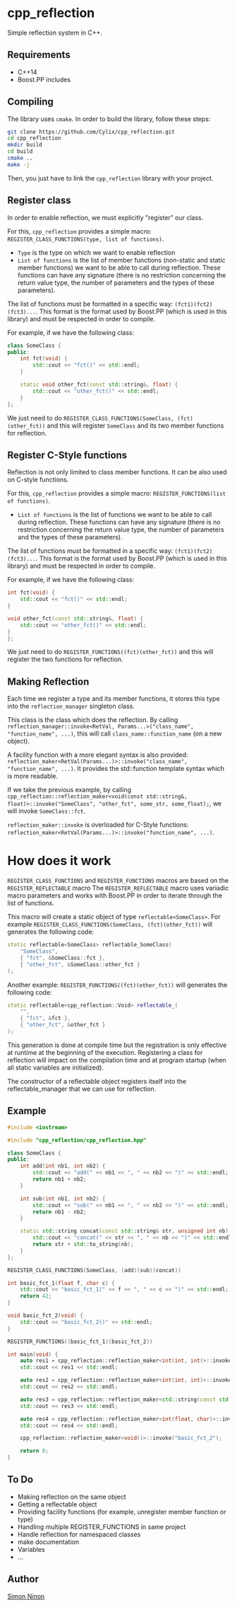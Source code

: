 # cpp_reflection
Simple reflection system in C++.

## Requirements
* C++14
* Boost.PP includes

## Compiling
The library uses `cmake`. In order to build the library, follow these steps:

```bash
git clone https://github.com/Cylix/cpp_reflection.git
cd cpp_reflection
mkdir build
cd build
cmake ..
make -j
```

Then, you just have to link the `cpp_reflection` library with your project.

## Register class
In order to enable reflection, we must explicitly "register" our class.

For this, `cpp_reflection` provides a simple macro: `REGISTER_CLASS_FUNCTIONS(type, list of functions)`.
* `Type` is the type on which we want to enable reflection
* `List of functions` is the list of member functions (non-static and static member functions) we want to be able to call during reflection. These functions can have any signature (there is no restriction concerning the return value type, the number of parameters and the types of these parameters).

The list of functions must be formatted in a specific way: `(fct1)(fct2)(fct3)...`.
This format is the format used by Boost.PP (which is used in this library) and must be respected in order to compile.

For example, if we have the following class:

```cpp
class SomeClass {
public:
    int fct(void) {
        std::cout << "fct()" << std::endl;
    }

    static void other_fct(const std::string&, float) {
        std::cout << "other_fct()" << std::endl;
    }
};
```

We just need to do `REGISTER_CLASS_FUNCTIONS(SomeClass, (fct)(other_fct))` and this will register `SomeClass` and its two member functions for reflection.

## Register C-Style functions
Reflection is not only limited to class member functions. It can be also used on C-style functions.

For this, `cpp_reflection` provides a simple macro: `REGISTER_FUNCTIONS(list of functions)`.
* `List of functions` is the list of functions we want to be able to call during reflection. These functions can have any signature (there is no restriction concerning the return value type, the number of parameters and the types of these parameters).

The list of functions must be formatted in a specific way: `(fct1)(fct2)(fct3)...`.
This format is the format used by Boost.PP (which is used in this library) and must be respected in order to compile.

For example, if we have the following class:

```cpp
int fct(void) {
    std::cout << "fct()" << std::endl;
}

void other_fct(const std::string&, float) {
    std::cout << "other_fct()" << std::endl;
}
};
```

We just need to do `REGISTER_FUNCTIONS((fct)(other_fct))` and this will register the two functions for reflection.

## Making Reflection
Each time we register a type and its member functions, it stores this type into the `reflection_manager` singleton class.

This class is the class which does the reflection. By calling `reflection_manager::invoke<RetVal, Params...>("class_name", "function_name", ...)`, this will call `class_name::function_name` (on a new object).

A facility function with a more elegant syntax is also provided: `reflection_maker<RetVal(Params...)>::invoke("class_name", "function_name", ...)`. It provides the std::function template syntax which is more readable.

If we take the previous example, by calling `cpp_reflection::reflection_maker<void(const std::string&, float)>::invoke("SomeClass", "other_fct", some_str, some_float);`, we will invoke `SomeClass::fct`.

`reflection_maker::invoke` is overloaded for C-Style functions: `reflection_maker<RetVal(Params...)>::invoke("function_name", ...)`.

# How does it work
`REGISTER_CLASS_FUNCTIONS` and `REGISTER_FUNCTIONS` macros are based on the `REGISTER_REFLECTABLE` macro
The `REGISTER_REFLECTABLE` macro uses variadic macro parameters and works with Boost.PP in order to iterate through the list of functions.

This macro will create a static object of type `reflectable<SomeClass>`.
For example `REGISTER_CLASS_FUNCTIONS(SomeClass, (fct)(other_fct))` will generates the following code:

```cpp
static reflectable<SomeClass> reflectable_SomeClass(
    "SomeClass",
    { "fct", &SomeClass::fct },
    { "other_fct", &SomeClass::other_fct }
);
```

Another example: `REGISTER_FUNCTIONS((fct)(other_fct))` will generates the following code:

```cpp
static reflectable<cpp_reflection::Void> reflectable_(
    "",
    { "fct", &fct },
    { "other_fct", &other_fct }
);
```


This generation is done at compile time but the registration is only effective at runtime at the beginning of the execution. Registering a class for reflection will impact on the compilation time and at program startup (when all static variables are initialized).

The constructor of a reflectable object registers itself into the reflectable_manager that we can use for reflection.

## Example
```cpp
#include <iostream>

#include "cpp_reflection/cpp_reflection.hpp"

class SomeClass {
public:
    int add(int nb1, int nb2) {
        std::cout << "add(" << nb1 << ", " << nb2 << ")" << std::endl;
        return nb1 + nb2;
    }

    int sub(int nb1, int nb2) {
        std::cout << "sub(" << nb1 << ", " << nb2 << ")" << std::endl;
        return nb1 - nb2;
    }

    static std::string concat(const std::string& str, unsigned int nb) {
        std::cout << "concat(" << str << ", " << nb << ")" << std::endl;
        return str + std::to_string(nb);
    }
};

REGISTER_CLASS_FUNCTIONS(SomeClass, (add)(sub)(concat))

int basic_fct_1(float f, char c) {
    std::cout << "basic_fct_1(" << f << ", " << c << ")" << std::endl;
    return 42;
}

void basic_fct_2(void) {
    std::cout << "basic_fct_2()" << std::endl;
}

REGISTER_FUNCTIONS((basic_fct_1)(basic_fct_2))

int main(void) {
    auto res1 = cpp_reflection::reflection_maker<int(int, int)>::invoke("SomeClass", "add", 30, 12);
    std::cout << res1 << std::endl;

    auto res2 = cpp_reflection::reflection_maker<int(int, int)>::invoke("SomeClass", "sub", 44, 2);
    std::cout << res2 << std::endl;

    auto res3 = cpp_reflection::reflection_maker<std::string(const std::string&, unsigned int)>::invoke("SomeClass", "concat", std::string("hello"), 42);
    std::cout << res3 << std::endl;

    auto res4 = cpp_reflection::reflection_maker<int(float, char)>::invoke("basic_fct_1", 4.2, 'z');
    std::cout << res4 << std::endl;

    cpp_reflection::reflection_maker<void()>::invoke("basic_fct_2");

    return 0;
}
```

## To Do

* Making reflection on the same object
* Getting a reflectable object
* Providing facility functions (for example, unregister member function or type)
* Handling multiple REGISTER_FUNCTIONS in same project
* Handle reflection for namespaced classes
* make documentation
* Variables
* ...

## Author
[Simon Ninon](http://simon-ninon.fr)
